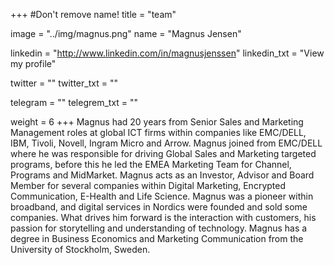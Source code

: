 +++
#Don't remove name!
title = "team"

image = "../img/magnus.png"
name = "Magnus Jensen"

linkedin = "http://www.linkedin.com/in/magnusjenssen"
linkedin_txt = "View my profile"

twitter = ""
twitter_txt = ""

telegram = ""
telegrem_txt = ""

weight = 6
+++
Magnus had 20 years from Senior Sales and Marketing Management roles at global ICT firms within companies like EMC/DELL, IBM, Tivoli, Novell, Ingram Micro and Arrow. Magnus joined from EMC/DELL where he was responsible for driving Global Sales and Marketing targeted programs, before this he led the EMEA Marketing Team for Channel, Programs and MidMarket. Magnus acts as an Investor, Advisor and Board Member for several companies within Digital Marketing, Encrypted Communication, E-Health and Life Science. Magnus was a pioneer within broadband, and digital services in Nordics were founded and sold some companies. What drives him forward is the interaction with customers, his passion for storytelling and understanding of technology. Magnus has a degree in Business Economics and Marketing Communication from the University of Stockholm, Sweden.
